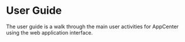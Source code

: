 # User Guide

The user guide is a walk through the main user activities for AppCenter using the web application interface. 

